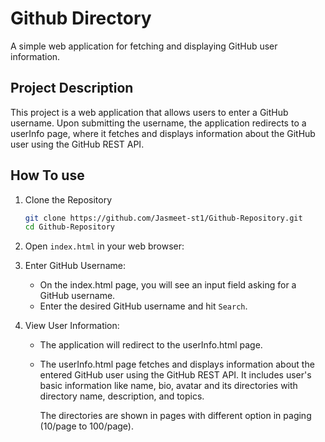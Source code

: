 
# Github Directory

A simple web application for fetching and displaying GitHub user information.

## Project Description

This project is a web application that allows users to enter a GitHub username. Upon submitting the username, the application redirects to a userInfo page, where it fetches and displays information about the GitHub user using the GitHub REST API.

## How To use

1. Clone the Repository
   ```bash
   git clone https://github.com/Jasmeet-st1/Github-Repository.git
   cd Github-Repository
   ```

2. Open `index.html` in your web browser:

3. Enter GitHub Username:
    - On the index.html page, you will see an input field asking for a GitHub username.
    - Enter the desired GitHub username and hit `Search`.

4. View User Information:
    - The application will redirect to the userInfo.html page.
    - The userInfo.html page fetches and displays information about the entered GitHub user using the GitHub REST API. It includes user's basic information like name, bio, avatar and its directories with directory name, description, and topics. 

         The directories are shown in pages with different option in paging (10/page to 100/page).

